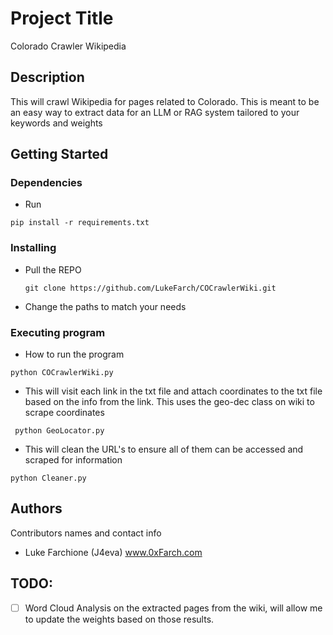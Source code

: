 # Project Title

Colorado Crawler Wikipedia

## Description

This will crawl Wikipedia for pages related to Colorado. This is meant to be an easy way to extract data for an LLM or RAG system tailored to your keywords and weights

## Getting Started

### Dependencies
* Run 
```
pip install -r requirements.txt
```
### Installing

* Pull the REPO
  ```
  git clone https://github.com/LukeFarch/COCrawlerWiki.git
  ```
* Change the paths to match your needs

  
### Executing program

* How to run the program
```
python COCrawlerWiki.py
```
* This will visit each link in the txt file and attach coordinates to the txt file based on the info from the link. This uses the geo-dec class on wiki to scrape coordinates
```
 python GeoLocator.py 
```
* This will clean the URL's to ensure all of them can be accessed and scraped for information 
```
python Cleaner.py
```
## Authors

Contributors names and contact info
- Luke Farchione (J4eva) www.0xFarch.com

## TODO: 
- [ ] Word Cloud Analysis on the extracted pages from the wiki, will allow me to update the weights based on those results.
